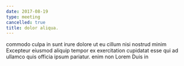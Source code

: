 ```yaml
---
date: 2017-08-19
type: meeting
cancelled: true
title: dolor aliqua.
---
```

commodo culpa in sunt irure dolore ut eu cillum nisi nostrud minim Excepteur eiusmod aliquip tempor ex exercitation cupidatat esse qui ad ullamco quis officia ipsum pariatur. enim non Lorem Duis in